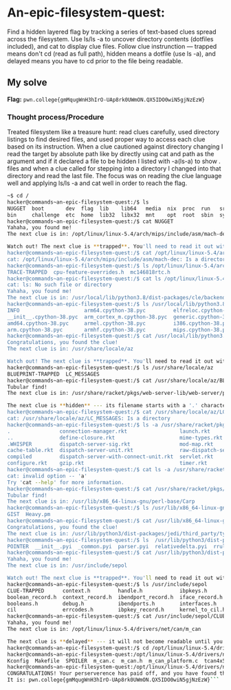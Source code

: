# An-epic-filesystem-quest:

Find a hidden layered flag by tracking a series of text-based clues spread across the filesystem. Use ls/ls -a to uncover directory
contents (dotfiles included), and cat to display clue files. Follow clue instrunction — trapped  means don't cd (read as full path),
hidden means a dotfile (use ls -a), and delayed means you have to cd prior to the file being readable.

## My solve
**Flag:** `pwn.college{gmMqugWnH3hIrO-UAp8rk0UWmON.QX5IDO0wiN5gjNzEzW}`

### Thought process/Procedure
Treated filesystem like a treasure hunt: read clues carefully, used directory listings to find desired files, and used proper way 
to access each clue based on its instruction. When a clue cautioned against directory changing I read the target by absolute path 
like by directly using cat and path as the argument and if it declared a file to be hidden I listed with -a(ls-a) to show . files 
and when a clue called for stepping into a directory I changed into that directory and read the last file. The focus was on reading
the clue language well and applying ls/ls -a and cat well in order to reach the flag.




```bash
~$ cd /
hacker@commands~an-epic-filesystem-quest:/$ ls
NUGGET  boot       dev  flag  lib    lib64   media  nix  proc  run   srv  tmp  var
bin     challenge  etc  home  lib32  libx32  mnt    opt  root  sbin  sys  usr
hacker@commands~an-epic-filesystem-quest:/$ cat NUGGET
Yahaha, you found me!
The next clue is in: /opt/linux/linux-5.4/arch/mips/include/asm/mach-dec

Watch out! The next clue is **trapped**. You'll need to read it out without 'cd'ing into the directory; otherwise, the clue will self destruct!
hacker@commands~an-epic-filesystem-quest:/$ cat /opt/linux/linux-5.4/arch/mips/include/asm/mach-dec
cat: /opt/linux/linux-5.4/arch/mips/include/asm/mach-dec: Is a directory
hacker@commands~an-epic-filesystem-quest:/$ ls /opt/linux/linux-5.4/arch/mips/include/asm/mach-dec
TRACE-TRAPPED  cpu-feature-overrides.h  mc146818rtc.h
hacker@commands~an-epic-filesystem-quest:/$ cat ls /opt/linux/linux-5.4/arch/mips/include/asm/mach-dec/TRACE-TRAPPED
cat: ls: No such file or directory
Yahaha, you found me!
The next clue is in: /usr/local/lib/python3.8/dist-packages/cle/backends/elf/relocation/__pycache__
hacker@commands~an-epic-filesystem-quest:/$ ls /usr/local/lib/python3.8/dist-packages/cle/backends/elf/relocation/__pycache__
INFO                     arm64.cpython-38.pyc         elfreloc.cpython-38.pyc  mips64.cpython-38.pyc  sparc.cpython-38.pyc
__init__.cpython-38.pyc  arm_cortex_m.cpython-38.pyc  generic.cpython-38.pyc   pcc64.cpython-38.pyc
amd64.cpython-38.pyc     armel.cpython-38.pyc         i386.cpython-38.pyc      ppc.cpython-38.pyc
arm.cpython-38.pyc       armhf.cpython-38.pyc         mips.cpython-38.pyc      s390x.cpython-38.pyc
hacker@commands~an-epic-filesystem-quest:/$ cat /usr/local/lib/python3.8/dist-packages/cle/backends/elf/relocation/__pycache__/INFO
Congratulations, you found the clue!
The next clue is in: /usr/share/locale/az

Watch out! The next clue is **trapped**. You'll need to read it out without 'cd'ing into the directory; otherwise, the clue will self destruct!
hacker@commands~an-epic-filesystem-quest:/$ ls /usr/share/locale/az
BLUEPRINT-TRAPPED  LC_MESSAGES
hacker@commands~an-epic-filesystem-quest:/$ cat /usr/share/locale/az/BLUEPRINT-TRAPPED
Tubular find!
The next clue is in: /usr/share/racket/pkgs/web-server-lib/web-server/private

The next clue is **hidden** --- its filename starts with a '.' character. You'll need to look for it using special options to 'ls'.
hacker@commands~an-epic-filesystem-quest:/$ cat /usr/share/locale/az/LC_MESSAGES
cat: /usr/share/locale/az/LC_MESSAGES: Is a directory
hacker@commands~an-epic-filesystem-quest:/$ ls -a /usr/share/racket/pkgs/web-server-lib/web-server/private
.                connection-manager.rkt                 launch.rkt                            url-param.rkt
..               define-closure.rkt                     mime-types.rkt                        util.rkt
.WHISPER         dispatch-server-sig.rkt                mod-map.rkt                           web-server-structs.rkt
cache-table.rkt  dispatch-server-unit.rkt               raw-dispatch-server-connect-unit.rkt  xexpr.rkt
compiled         dispatch-server-with-connect-unit.rkt  servlet.rkt
configure.rkt    gzip.rkt                               timer.rkt
hacker@commands~an-epic-filesystem-quest:/$ cat ls -a /usr/share/racket/pkgs/web-server-lib/web-server/private/.WHISPER
cat: invalid option -- 'a'
Try 'cat --help' for more information.
hacker@commands~an-epic-filesystem-quest:/$ cat /usr/share/racket/pkgs/web-server-lib/web-server/private/.WHISPER
Tubular find!
The next clue is in: /usr/lib/x86_64-linux-gnu/perl-base/Carp
hacker@commands~an-epic-filesystem-quest:/$ ls /usr/lib/x86_64-linux-gnu/perl-base/Carp
GIST  Heavy.pm
hacker@commands~an-epic-filesystem-quest:/$ cat /usr/lib/x86_64-linux-gnu/perl-base/Carp/GIST
Congratulations, you found the clue!
The next clue is in: /usr/lib/python3/dist-packages/jedi/third_party/typeshed/third_party/2and3/dateutil
hacker@commands~an-epic-filesystem-quest:/$ ls  /usr/lib/python3/dist-packages/jedi/third_party/typeshed/third_party/2and3/dateutil
POINTER  __init__.pyi  _common.pyi  parser.pyi  relativedelta.pyi  rrule.pyi  tz  utils.pyi
hacker@commands~an-epic-filesystem-quest:/$ cat /usr/lib/python3/dist-packages/jedi/third_party/typeshed/third_party/2and3/dateutil/POINTER
Yahaha, you found me!
The next clue is in: /usr/include/sepol

Watch out! The next clue is **trapped**. You'll need to read it out without 'cd'ing into the directory; otherwise, the clue will self destruct!
hacker@commands~an-epic-filesystem-quest:/$ ls /usr/include/sepol
CLUE-TRAPPED      context.h         handle.h            ibpkeys.h        kernel_to_conf.h  nodes.h        ports.h        users.h
boolean_record.h  context_record.h  ibendport_record.h  iface_record.h   module.h          policydb       roles.h
booleans.h        debug.h           ibendports.h        interfaces.h     module_to_cil.h   policydb.h     sepol.h
cil               errcodes.h        ibpkey_record.h     kernel_to_cil.h  node_record.h     port_record.h  user_record.h
hacker@commands~an-epic-filesystem-quest:/$ cat /usr/include/sepol/CLUE-TRAPPED
Yahaha, you found me!
The next clue is in: /opt/linux/linux-5.4/drivers/net/can/m_can

The next clue is **delayed** --- it will not become readable until you enter the directory with 'cd'.
hacker@commands~an-epic-filesystem-quest:/$ cd /opt/linux/linux-5.4/drivers/net/can/m_can
hacker@commands~an-epic-filesystem-quest:/opt/linux/linux-5.4/drivers/net/can/m_can$ ls
Kconfig  Makefile  SPOILER  m_can.c  m_can.h  m_can_platform.c  tcan4x5x.c
hacker@commands~an-epic-filesystem-quest:/opt/linux/linux-5.4/drivers/net/can/m_can$ cat SPOILER
CONGRATULATIONS! Your perserverence has paid off, and you have found the flag!
It is: pwn.college{gmMqugWnH3hIrO-UAp8rk0UWmON.QX5IDO0wiN5gjNzEzW}```
